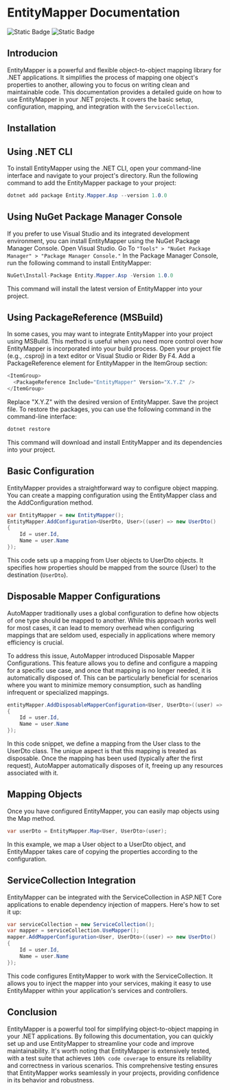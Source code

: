 # EntityMapper Documentation
![Static Badge](https://img.shields.io/badge/latest_version-1.1.1-blue) ![Static Badge](https://img.shields.io/badge/license-MIT-green)
## Introducion
EntityMapper is a powerful and flexible object-to-object mapping library for .NET applications. It simplifies the process of mapping one object's properties to another, allowing you to focus on writing clean and maintainable code.
This documentation provides a detailed guide on how to use EntityMapper in your .NET projects. It covers the basic setup, configuration, mapping, and integration with the `ServiceCollection`.

## Installation 
## <a id="installcli"/> Using .NET CLI
To install EntityMapper using the .NET CLI, open your command-line interface and navigate to your project's directory.
Run the following command to add the EntityMapper package to your project:
```c#
dotnet add package Entity.Mapper.Asp --version 1.0.0
```
## <a id="installnugetpackage"/> Using NuGet Package Manager Console
If you prefer to use Visual Studio and its integrated development environment, you can install EntityMapper using the NuGet Package Manager Console.
Open Visual Studio.
Go To `"Tools" > "NuGet Package Manager" > "Package Manager Console."`
In the Package Manager Console, run the following command to install EntityMapper:
```c#
NuGet\Install-Package Entity.Mapper.Asp -Version 1.0.0
```
This command will install the latest version of EntityMapper into your project.
## <a id="installmsbuild"/> Using PackageReference (MSBuild)
In some cases, you may want to integrate EntityMapper into your project using MSBuild. This method is useful when you need more control over how EntityMapper is incorporated into your build process.
Open your project file (e.g., .csproj) in a text editor or Visual Studio or Rider By F4.
Add a PackageReference element for EntityMapper in the ItemGroup section:
```c#
<ItemGroup>
  <PackageReference Include="EntityMapper" Version="X.Y.Z" />
</ItemGroup>
```
Replace "X.Y.Z" with the desired version of EntityMapper.
Save the project file.
To restore the packages, you can use the following command in the command-line interface:
```c#
dotnet restore
```
This command will download and install EntityMapper and its dependencies into your project.
## Basic Configuration
EntityMapper provides a straightforward way to configure object mapping. You can create a mapping configuration using the EntityMapper class and the AddConfiguration method.
```c#
var EntityMapper = new EntityMapper();
EntityMapper.AddConfiguration<UserDto, User>((user) => new UserDto()
{
    Id = user.Id,
    Name = user.Name
});
```
This code sets up a mapping from User objects to UserDto objects. It specifies how properties should be mapped from the source (User) to the destination (`UserDto`).
## Disposable Mapper Configurations
AutoMapper traditionally uses a global configuration to define how objects of one type should be mapped to another. While this approach works well for most cases, it can lead to memory overhead when configuring mappings that are seldom used, especially in applications where memory efficiency is crucial.

To address this issue, AutoMapper introduced Disposable Mapper Configurations. This feature allows you to define and configure a mapping for a specific use case, and once that mapping is no longer needed, it is automatically disposed of. This can be particularly beneficial for scenarios where you want to minimize memory consumption, such as handling infrequent or specialized mappings.
```c#
entityMapper.AddDisposableMapperConfiguration<User, UserDto>((user) => new UserDto()
{
    Id = user.Id,
    Name = user.Name
});
```
In this code snippet, we define a mapping from the User class to the UserDto class. The unique aspect is that this mapping is treated as disposable. Once the mapping has been used (typically after the first request), AutoMapper automatically disposes of it, freeing up any resources associated with it.

## Mapping Objects
Once you have configured EntityMapper, you can easily map objects using the Map method.
```c#
var userDto = EntityMapper.Map<User, UserDto>(user);
```
In this example, we map a User object to a UserDto object, and EntityMapper takes care of copying the properties according to the configuration.

## ServiceCollection Integration
EntityMapper can be integrated with the ServiceCollection in ASP.NET Core applications to enable dependency injection of mappers. Here's how to set it up:
```c#
var serviceCollection = new ServiceCollection();
var mapper = serviceCollection.UseMapper();
mapper.AddMapperConfiguration<User, UserDto>((user) => new UserDto()
{
    Id = user.Id,
    Name = user.Name
});
```
This code configures EntityMapper to work with the ServiceCollection. It allows you to inject the mapper into your services, making it easy to use EntityMapper within your application's services and controllers.
## Conclusion
EntityMapper is a powerful tool for simplifying object-to-object mapping in your .NET applications. By following this documentation, you can quickly set up and use EntityMapper to streamline your code and improve maintainability. It's worth noting that EntityMapper is extensively tested, with a test suite that achieves 
`100% code coverage` to ensure its reliability and correctness in various scenarios. This comprehensive testing ensures that EntityMapper works seamlessly in your projects, providing confidence in its behavior and robustness.
